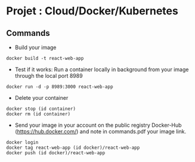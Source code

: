 # Projet : **Cloud/Docker/Kubernetes**

## Commands


- Build your image

```
docker build -t react-web-app
```

- Test if it works: Run a container locally in background from your image through the local port 8989


```
docker run -d -p 8989:3000 react-web-app
```
- Delete your container


```
docker stop (id container)
docker rm (id container)
```

- Send your image in your account on the public registry Docker-Hub (https://hub.docker.com/) and note in commands.pdf your image link.


```
docker login
docker tag react-web-app (id docker)/react-web-app
docker push (id docker)/react-web-app
```
